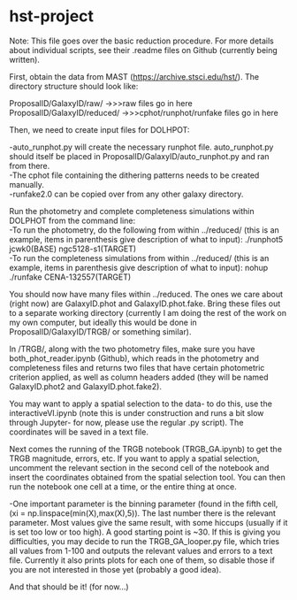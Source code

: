 # hst-project
Note: This file goes over the basic reduction procedure. For more details about individual scripts, see their .readme files on Github (currently being written).

First, obtain the data from MAST (https://archive.stsci.edu/hst/). The directory structure should look like:  

ProposalID/GalaxyID/raw/ ->>>raw files go in here  
ProposalID/GalaxyID/reduced/ ->>>cphot/runphot/runfake files go in here  

Then, we need to create input files for DOLHPOT:  

-auto_runphot.py will create the necessary runphot file. auto_runphot.py should itself be placed in ProposalID/GalaxyID/auto_runphot.py and ran from there.  
-The cphot file containing the dithering patterns needs to be created manually.  
-runfake2.0 can be copied over from any other galaxy directory.  

Run the photometry and complete completeness simulations within DOLPHOT from the command line:  
-To run the photometry, do the following from within ../reduced/ (this is an example, items in parenthesis give description of what to input): ./runphot5 jcwk0(BASE) ngc5128-s1(TARGET)  
-To run the completeness simulations from within ../reduced/ (this is an example, items in parenthesis give description of what to input): nohup ./runfake CENA-132557(TARGET)  

You should now have many files within ../reduced. The ones we care about (right now) are GalaxyID.phot and GalaxyID.phot.fake. Bring these files out to a separate working directory (currently I am doing the rest of the work on my own computer, but ideally this would be done in ProposalID/GalaxyID/TRGB/ or something similar).  

In /TRGB/, along with the two photometry files, make sure you have both_phot_reader.ipynb (Github), which reads in the photometry and completeness files and returns two files that have certain photometric criterion applied, as well as column headers added (they will be named GalaxyID.phot2 and GalaxyID.phot.fake2).  

You may want to apply a spatial selection to the data- to do this, use the interactiveVI.ipynb (note this is under construction and runs a bit slow through Jupyter- for now, please use the regular .py script). The coordinates will be saved in a text file.  

Next comes the running of the TRGB notebook (TRGB_GA.ipynb) to get the TRGB magnitude, errors, etc. If you want to apply a spatial selection, uncomment the relevant section in the second cell of the notebook and insert the coordinates obtained from the spatial selection tool. You can then run the notebook one cell at a time, or the entire thing at once.  

-One important parameter is the binning parameter (found in the fifth cell, (xi = np.linspace(min(X),max(X),5)). The last number there is the relevant parameter. Most values give the same result, with some hiccups (usually if it is set too low or too high). A good starting point is ~30. If this is giving you difficulties, you may decide to run the TRGB_GA_looper.py file, which tries all values from 1-100 and outputs the relevant values and errors to a text file. Currently it also prints plots for each one of them, so disable those if you are not interested in those yet (probably a good idea).  

And that should be it! (for now...)

